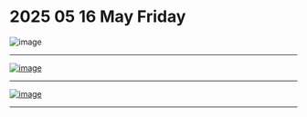 # 2025 05 16 May Friday

![image](https://github.com/user-attachments/assets/6e759911-41f3-4984-9e07-45e12f4e525d)

____

[![image](https://github.com/user-attachments/assets/20f20de0-ad43-4e4c-a588-31fc8dc4117c)](https://jetsonhacks.com/nvidia-jetson-agx-orin-gpio-header-pinout/)

____

[![image](https://github.com/user-attachments/assets/e2c58205-c4c4-4495-9e69-06451d02d51a)](https://jetsonhacks.com/nvidia-jetson-agx-orin-gpio-header-pinout/)

____

